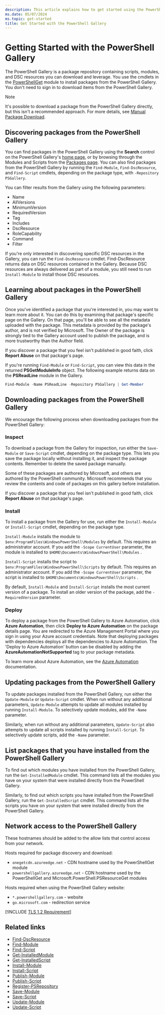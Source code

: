 ```yaml
---
description: This article explains how to get started using the PowerShell Gallery and the PowerShellGet cmdlets
ms.date: 05/07/2024
ms.topic: get-started
title: Get Started with the PowerShell Gallery
---
```

# Getting Started with the PowerShell Gallery

The PowerShell Gallery is a package repository containing scripts, modules, and DSC resources you
can download and leverage. You use the cmdlets in the [PowerShellGet][03] module to install packages
from the PowerShell Gallery. You don't need to sign in to download items from the PowerShell
Gallery.

> [!NOTE]
> It's possible to download a package from the PowerShell Gallery directly, but this isn't a
> recommended approach. For more details, see [Manual Package Download][18].

## Discovering packages from the PowerShell Gallery

You can find packages in the PowerShell Gallery using the **Search** control on the PowerShell
Gallery's [home page][19], or by browsing through the Modules and Scripts from the
[Packages page][20]. You can also find packages from the PowerShell Gallery by running the
`Find-Module`, `Find-DscResource`, and `Find-Script` cmdlets, depending on the package type, with
`-Repository PSGallery`.

You can filter results from the Gallery using the following parameters:

- Name
- AllVersions
- MinimumVersion
- RequiredVersion
- Tag
- Includes
- DscResource
- RoleCapability
- Command
- Filter

If you're only interested in discovering specific DSC resources in the Gallery, you can run the
`Find-DscResource` cmdlet. Find-DscResource returns data on DSC resources contained in the Gallery.
Because DSC resources are always delivered as part of a module, you still need to run
`Install-Module` to install those DSC resources.

## Learning about packages in the PowerShell Gallery

Once you've identified a package that you're interested in, you may want to learn more about it. You
can do this by examining that package's specific page on the Gallery. On that page, you'll be able
to see all the metadata uploaded with the package. This metadata is provided by the package's
author, and is not verified by Microsoft. The Owner of the package is strongly tied to the Gallery
account used to publish the package, and is more trustworthy than the Author field.

If you discover a package that you feel isn't published in good faith, click **Report Abuse** on
that package's page.

If you're running `Find-Module` or `Find-Script`, you can view this data in the returned
**PSGetModuleInfo** object. The following example returns data on the **PSReadLine** module in the
Gallery.

```powershell
Find-Module -Name PSReadLine -Repository PSGallery | Get-Member
```

## Downloading packages from the PowerShell Gallery

We encourage the following process when downloading packages from the PowerShell Gallery:

### Inspect

To download a package from the Gallery for inspection, run either the `Save-Module` or `Save-Script`
cmdlet, depending on the package type. This lets you save the package locally without installing it,
and inspect the package contents. Remember to delete the saved package manually.

Some of these packages are authored by Microsoft, and others are authored by the PowerShell
community. Microsoft recommends that you review the contents and code of packages on this gallery
before installation.

If you discover a package that you feel isn't published in good faith, click **Report Abuse** on
that package's page.

### Install

To install a package from the Gallery for use, run either the `Install-Module` or `Install-Script`
cmdlet, depending on the package type.

`Install-Module` installs the module to `$env:ProgramFiles\WindowsPowerShell\Modules` by default.
This requires an administrator account. If you add the `-Scope CurrentUser` parameter, the module is
installed to `$HOME\Documents\WindowsPowerShell\Modules` .

`Install-Script` installs the script to `$env:ProgramFiles\WindowsPowerShell\Scripts` by default.
This requires an administrator account. If you add the `-Scope CurrentUser` parameter, the script is
installed to `$HOME\Documents\WindowsPowerShell\Scripts` .

By default, `Install-Module` and `Install-Script` installs the most
current version of a package. To install an older version of the package, add the `-RequiredVersion`
parameter.

### Deploy

To deploy a package from the PowerShell Gallery to Azure Automation, click **Azure Automation**,
then click **Deploy to Azure Automation** on the package details page. You are redirected to the
Azure Management Portal where you sign in using your Azure account credentials. Note that
deploying packages with dependencies deploys all the dependencies to Azure Automation. The 'Deploy
to Azure Automation' button can be disabled by adding the **AzureAutomationNotSupported** tag to
your package metadata.

To learn more about Azure Automation, see the [Azure Automation][02] documentation.

## Updating packages from the PowerShell Gallery

To update packages installed from the PowerShell Gallery, run either the `Update-Module` or
`Update-Script` cmdlet. When run without any additional parameters, `Update-Module` attempts to
update all modules installed by running `Install-Module`. To selectively update modules, add the
`-Name` parameter.

Similarly, when run without any additional parameters, `Update-Script` also attempts to update all
scripts installed by running `Install-Script`. To selectively update scripts, add the `-Name`
parameter.

## List packages that you have installed from the PowerShell Gallery

To find out which modules you have installed from the PowerShell Gallery, run the
`Get-InstalledModule` cmdlet. This command lists all the modules you have on your system that were
installed directly from the PowerShell Gallery.

Similarly, to find out which scripts you have installed from the PowerShell Gallery, run the
`Get-InstalledScript` cmdlet. This command lists all the scripts you have on your system that were
installed directly from the PowerShell Gallery.

## Network access to the PowerShell Gallery

These hostnames should be added to the allow lists that control access from your network.

Hosts required for package discovery and download:

- `onegetcdn.azureedge.net` - CDN hostname used by the PowerShellGet module
- `powershellgallery.azureedge.net` - CDN hostname used by the PowerShellGet and
  Microsoft.PowerShell.PSResourceGet modules

Hosts required when using the PowerShell Gallery website:

- `*.powershellgallery.com` - website
- `go.microsoft.com` - redirection service

[!INCLUDE [TLS 1.2 Requirement](../includes/tls-gallery.md)]

## Related links

- [Find-DscResource][04]
- [Find-Module][05]
- [Find-Script][06]
- [Get-InstalledModule][07]
- [Get-InstalledScript][08]
- [Install-Module][09]
- [Install-Script][10]
- [Publish-Module][11]
- [Publish-Script][12]
- [Register-PSRepository][13]
- [Save-Module][14]
- [Save-Script][15]
- [Update-Module][16]
- [Update-Script][17]

<!-- link references -->
[02]: /azure/automation
[03]: /powershell/module/powershellget
[04]: /powershell/module/powershellget/Find-DscResource
[05]: /powershell/module/powershellget/Find-Module
[06]: /powershell/module/powershellget/Find-Script
[07]: /powershell/module/powershellget/Get-InstalledModule
[08]: /powershell/module/powershellget/Get-InstalledScript
[09]: /powershell/module/powershellget/Install-Module
[10]: /powershell/module/powershellget/Install-Script
[11]: /powershell/module/powershellget/Publish-Module
[12]: /powershell/module/powershellget/Publish-Script
[13]: /powershell/module/powershellget/register-psrepository
[14]: /powershell/module/powershellget/Save-Module
[15]: /powershell/module/powershellget/Save-Script
[16]: /powershell/module/powershellget/Update-Module
[17]: /powershell/module/powershellget/Update-Script
[18]: how-to/working-with-packages/manual-download.md
[19]: https://www.powershellgallery.com
[20]: https://www.powershellgallery.com/packages

